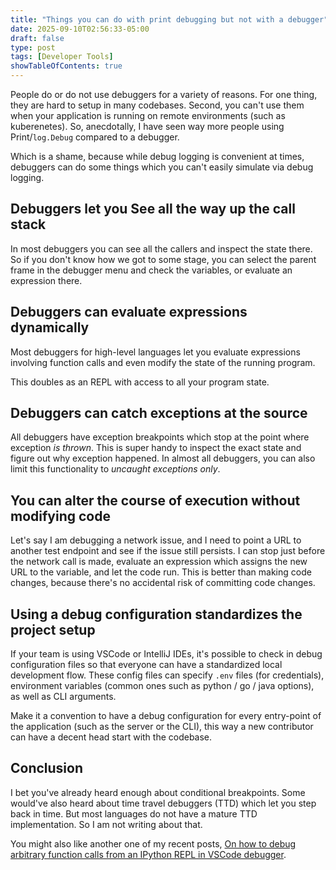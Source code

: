 ```yaml
---
title: "Things you can do with print debugging but not with a debugger"
date: 2025-09-10T02:56:33-05:00
draft: false
type: post
tags: [Developer Tools]
showTableOfContents: true
---
```


People do or do not use debuggers for a variety of reasons. For one thing, they are hard to setup in many codebases. Second, you can't use them when your application is running on remote environments (such as kuberenetes). So, anecdotally, I have seen way more people using Print/`log.Debug` compared to a debugger.

Which is a shame, because while debug logging is convenient at times, debuggers can do some things which you can't easily simulate via debug logging.

## Debuggers let you See all the way up the call stack

In most debuggers you can see all the callers and inspect the state there. So if you don't know how we got to some stage, you can select the parent frame in the debugger menu and check the variables, or evaluate an expression there.

## Debuggers can evaluate expressions dynamically

Most debuggers for high-level languages let you evaluate expressions involving function calls and even modify the state of the running program.

This doubles as an REPL with access to all your program state.

## Debuggers can catch exceptions at the source

All debuggers have exception breakpoints which stop at the point where exception _is thrown_. This is super handy to inspect the exact state and figure out why exception happened. In almost all debuggers, you can also limit this functionality to _uncaught exceptions only_.

## You can alter the course of execution without modifying code
Let's say I am debugging a network issue, and I need to point a URL to another test endpoint and see if the issue still persists. I can stop just before the network call is made, evaluate an expression which assigns the new URL to the variable, and let the code run. This is better than making code changes, because there's no accidental risk of committing code changes.

## Using a debug configuration standardizes the project setup

If your team is using VSCode or IntelliJ IDEs, it's possible to check in debug configuration files so that everyone can have a standardized local development flow. These config files can specify `.env` files (for credentials), environment variables (common ones such as python / go / java options), as well as CLI arguments.

Make it a convention to have a debug configuration for every entry-point of the application (such as the server or the CLI), this way a new contributor can have a decent head start with the codebase.

## Conclusion
I bet you've already heard enough about conditional breakpoints. Some would've also heard about time travel debuggers (TTD) which let you step back in time. But most languages do not have a mature TTD implementation. So I am not writing about that.

You might also like another one of my recent posts, [On how to debug arbitrary function calls from an IPython REPL in VSCode debugger](/posts/vscode-ipython-debugging/).
